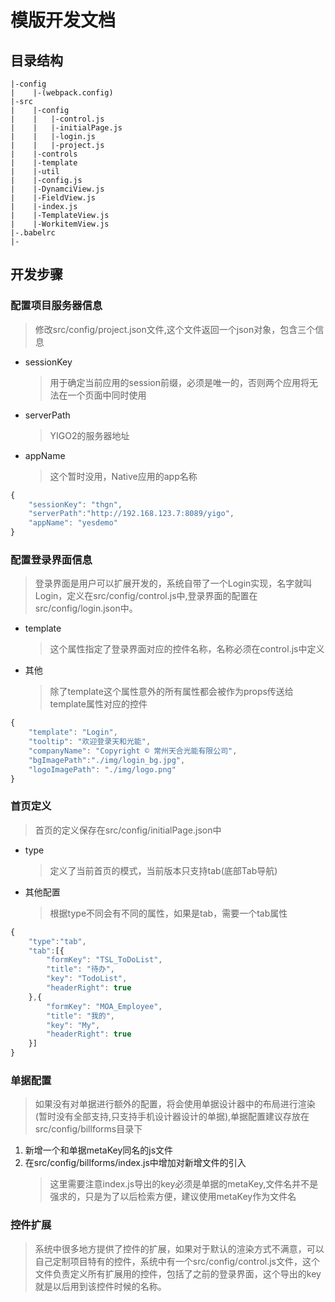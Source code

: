 # 模版开发文档
## 目录结构
```
|-config
|    |-(webpack.config)
|-src
|    |-config
|    |   |-control.js
|    |   |-initialPage.js
|    |   |-login.js
|    |   |-project.js
|    |-controls
|    |-template
|    |-util
|    |-config.js
|    |-DynamciView.js
|    |-FieldView.js
|    |-index.js
|    |-TemplateView.js
|    |-WorkitemView.js
|-.babelrc
|-
```

## 开发步骤
### 配置项目服务器信息
>修改src/config/project.json文件,这个文件返回一个json对象，包含三个信息

* sessionKey
    >用于确定当前应用的session前缀，必须是唯一的，否则两个应用将无法在一个页面中同时使用
* serverPath
    >YIGO2的服务器地址
* appName
    >这个暂时没用，Native应用的app名称

```javascript
{
    "sessionKey": "thgn",
    "serverPath":"http://192.168.123.7:8089/yigo",
    "appName": "yesdemo"
}
```

### 配置登录界面信息
>登录界面是用户可以扩展开发的，系统自带了一个Login实现，名字就叫Login，定义在src/config/control.js中,登录界面的配置在src/config/login.json中。

* template
    > 这个属性指定了登录界面对应的控件名称，名称必须在control.js中定义
* 其他
    >除了template这个属性意外的所有属性都会被作为props传送给template属性对应的控件

```javascript
{
    "template": "Login",
    "tooltip": "欢迎登录天和光能",
    "companyName": "Copyright © 常州天合光能有限公司",
    "bgImagePath":"./img/login_bg.jpg",
    "logoImagePath": "./img/logo.png"
}
```

### 首页定义
>首页的定义保存在src/config/initialPage.json中 

* type
    >定义了当前首页的模式，当前版本只支持tab(底部Tab导航)
* 其他配置
    >根据type不同会有不同的属性，如果是tab，需要一个tab属性

```javascript
{
    "type":"tab",
    "tab":[{
        "formKey": "TSL_ToDoList",
        "title": "待办",
        "key": "TodoList",
        "headerRight": true
    },{
        "formKey": "MOA_Employee",
        "title": "我的",
        "key": "My",
        "headerRight": true
    }]
}
```

### 单据配置
>如果没有对单据进行额外的配置，将会使用单据设计器中的布局进行渲染(暂时没有全部支持,只支持手机设计器设计的单据),单据配置建议存放在src/config/billforms目录下

1. 新增一个和单据metaKey同名的js文件
2. 在src/config/billforms/index.js中增加对新增文件的引入
    >这里需要注意index.js导出的key必须是单据的metaKey,文件名并不是强求的，只是为了以后检索方便，建议使用metaKey作为文件名

### 控件扩展
>系统中很多地方提供了控件的扩展，如果对于默认的渲染方式不满意，可以自己定制项目特有的控件，系统中有一个src/config/control.js文件，这个文件负责定义所有扩展用的控件，包括了之前的登录界面，这个导出的key就是以后用到该控件时候的名称。